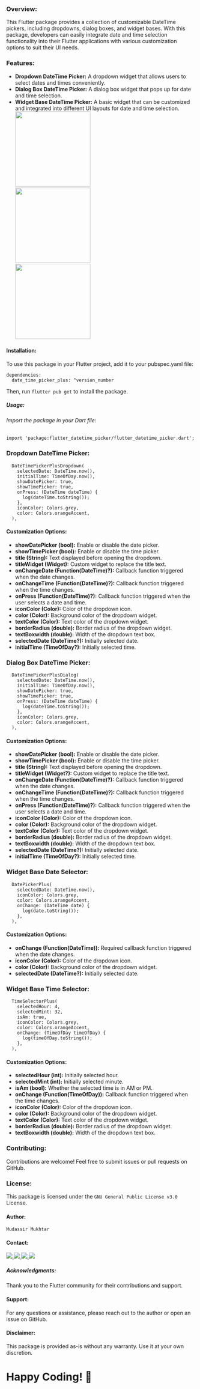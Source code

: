 

### Overview:
This Flutter package provides a collection of customizable DateTime pickers, including dropdowns, dialog boxes, and widget bases. With this package, developers can easily integrate date and time selection functionality into their Flutter applications with various customization options to suit their UI needs.

### Features:

- **Dropdown DateTime Picker:** A dropdown widget that allows users to select dates and times conveniently.
- **Dialog Box DateTime Picker:** A dialog box widget that pops up for date and time selection.
- **Widget Base DateTime Picker:** A basic widget that can be customized and integrated into different UI layouts for date and time selection.
<img src="https://github.com/TechProgression/DateTimePikerPlus/blob/main/assest/dropdown_datetime_picker.gif" width="200" />&nbsp;&nbsp;&nbsp;&nbsp;&nbsp;&nbsp;&nbsp;&nbsp;&nbsp;&nbsp;&nbsp;&nbsp;&nbsp;&nbsp;&nbsp;&nbsp;&nbsp;&nbsp;&nbsp;&nbsp;&nbsp;&nbsp;&nbsp;&nbsp;&nbsp;&nbsp;&nbsp;&nbsp;&nbsp;&nbsp;<img src="https://github.com/TechProgression/DateTimePikerPlus/blob/main/assest/dialogbox_datetime_picker.gif" width="200" />&nbsp;&nbsp;&nbsp;&nbsp;&nbsp;&nbsp;&nbsp;&nbsp;&nbsp;&nbsp;&nbsp;&nbsp;&nbsp;&nbsp;&nbsp;&nbsp;&nbsp;&nbsp;&nbsp;&nbsp;&nbsp;&nbsp;&nbsp;&nbsp;&nbsp;&nbsp;&nbsp;&nbsp;&nbsp;&nbsp;<img src="https://github.com/TechProgression/DateTimePikerPlus/blob/main/assest/datetime_selector_widgets.gif" width="200" />

#### Installation:
To use this package in your Flutter project, add it to your pubspec.yaml file:

    dependencies:
      date_time_picker_plus: ^version_number
Then, run `flutter pub get` to install the package.

##### Usage:
###### Import the package in your Dart file:

    import 'package:flutter_datetime_picker/flutter_datetime_picker.dart';

### Dropdown DateTime Picker:
      DateTimePickerPlusDropdown(
        selectedDate: DateTime.now(),
        initialTime: TimeOfDay.now(),
        showDatePicker: true,
        showTimePicker: true,
        onPress: (DateTime dateTime) {
          log(dateTime.toString());
        },
        iconColor: Colors.grey,
        color: Colors.orangeAccent,
      ),
#### Customization Options:
- **showDatePicker (bool):** Enable or disable the date picker.
- **showTimePicker (bool):** Enable or disable the time picker.
- **title (String):** Text displayed before opening the dropdown.
- **titleWidget (Widget):** Custom widget to replace the title text.
- **onChangeDate (Function(DateTime)?):** Callback function triggered when the date changes.
- **onChangeTime (Function(DateTime)?):** Callback function triggered when the time changes.
- **onPress (Function(DateTime)?):** Callback function triggered when the user selects a date and time.
- **iconColor (Color):** Color of the dropdown icon.
- **color (Color):** Background color of the dropdown widget.
- **textColor (Color):** Text color of the dropdown widget.
- **borderRadius (double):** Border radius of the dropdown widget.
- **textBoxwidth (double):** Width of the dropdown text box.
- **selectedDate (DateTime?):** Initially selected date.
- **initialTime (TimeOfDay?):** Initially selected time.



### Dialog Box DateTime Picker:
      DateTimePickerPlusDialog(
        selectedDate: DateTime.now(),
        initialTime: TimeOfDay.now(),
        showDatePicker: true,
        showTimePicker: true,
        onPress: (DateTime dateTime) {
          log(dateTime.toString());
        },
        iconColor: Colors.grey,
        color: Colors.orangeAccent,
      ),
#### Customization Options:
- **showDatePicker (bool):** Enable or disable the date picker.
- **showTimePicker (bool):** Enable or disable the time picker.
- **title (String):** Text displayed before opening the dropdown.
- **titleWidget (Widget?):** Custom widget to replace the title text.
- **onChangeDate (Function(DateTime)?):** Callback function triggered when the date changes.
- **onChangeTime (Function(DateTime)?):** Callback function triggered when the time changes.
- **onPress (Function(DateTime)?):** Callback function triggered when the user selects a date and time.
- **iconColor (Color):** Color of the dropdown icon.
- **color (Color):** Background color of the dropdown widget.
- **textColor (Color):** Text color of the dropdown widget.
- **borderRadius (double):** Border radius of the dropdown widget.
- **textBoxwidth (double):** Width of the dropdown text box.
- **selectedDate (DateTime?):** Initially selected date.
- **initialTime (TimeOfDay?):** Initially selected time.

### Widget Base Date Selector:
      DatePickerPlus(
        selectedDate: DateTime.now(),
        iconColor: Colors.grey,
        color: Colors.orangeAccent,
        onChange: (DateTime date) {
          log(date.toString());
        },
      ),
#### Customization Options:
- **onChange (Function(DateTime)):** Required callback function triggered when the date changes.
- **iconColor (Color):** Color of the dropdown icon.
- **color (Color):** Background color of the dropdown widget.
- **selectedDate (DateTime?):** Initially selected date.

### Widget Base Time Selector:
      TimeSelectorPlus(
        selectedHour: 4,
        selectedMint: 32,
        isAm: true,
        iconColor: Colors.grey,
        color: Colors.orangeAccent,
        onChange: (TimeOfDay timeOfDay) {
          log(timeOfDay.toString());
        },
      ),
#### Customization Options:
- **selectedHour (int):** Initially selected hour.
- **selectedMint (int):** Initially selected minute.
- **isAm (bool):** Whether the selected time is in AM or PM.
- **onChange (Function(TimeOfDay)):** Callback function triggered when the time changes.
- **iconColor (Color):** Color of the dropdown icon.
- **color (Color):** Background color of the dropdown widget.
- **textColor (Color):** Text color of the dropdown widget.
- **borderRadius (double):** Border radius of the dropdown widget.
- **textBoxwidth (double):** Width of the dropdown text box.

### Contributing:
Contributions are welcome! Feel free to submit issues or pull requests on GitHub.

### License:
This package is licensed under the `GNU General Public License v3.0` License.

#### Author:
`Mudassir Mukhtar`

#### Contact:
 <a href="https://www.linkedin.com/in/mudassir-mukhtar-17aa89196/" target="_blank" rel="noopener noreferrer">
   <img src="https://img.shields.io/badge/LinkedIn-Profile-blue?logo=linkedin&logoColor=white&color=blue" />
 </a>
 <a href="mailto:mudassirmukhtar4@gmail.com" target="_blank" rel="noopener noreferrer">
   <img src="https://img.shields.io/badge/Gmail-Address-red?logo=gmail&logoColor=white&color=blue" />
 </a>
 <a href="https://wa.me/+923454335400" target="_blank" rel="noopener noreferrer">
   <img src="https://img.shields.io/badge/Whatsapp-Number-blue?logo=whatsapp&logoColor=white&color=blue" />
 </a>
  <a href="https://www.facebook.com/lovely06mian" target="_blank" rel="noopener noreferrer">
   <img src="https://img.shields.io/badge/Facebook-Profile-blue?logo=facebook&logoColor=white&color=blue" />
 </a>

##### Acknowledgments:
Thank you to the Flutter community for their contributions and support.

#### Support:
For any questions or assistance, please reach out to the author or open an issue on GitHub.

#### Disclaimer:
This package is provided as-is without any warranty. Use it at your own discretion.

# Happy Coding! 🚀
